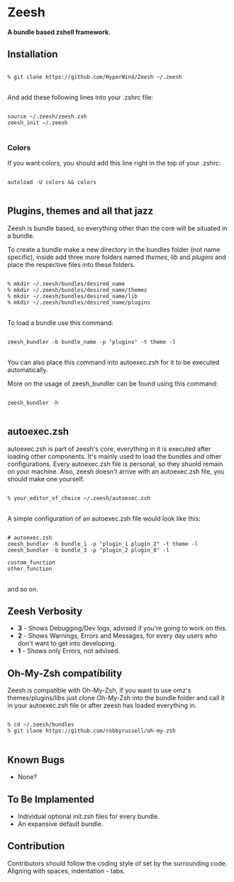 <h1>Zeesh</h1>
<b>A bundle based zshell framework.</b>

<h2>Installation</h2>

<pre>
<code>
% git clone https://github.com/HyperWind/Zeesh ~/.zeesh
</code>
</pre>


And add these following lines into your .zshrc file:

<pre>
<code>
source ~/.zeesh/zeesh.zsh
zeesh_init ~/.zeesh
</code>
</pre>

<h3>Colors</h3>

If you want colors, you should add this line right in the top of your .zshrc:

<pre>
<code>
autoload -U colors && colors
</code>
</pre>

<h2>Plugins, themes and all that jazz</h2>

Zeesh is bundle based, so everything other than the core will be situated in a bundle.

To create a bundle make a new directory in the bundles folder (not name specific), inside add three more folders named <em>themes</em>, <em>lib</em> and <em>plugins</em> and place the respective files into these folders.

<pre>
<code>
% mkdir ~/.zeesh/bundles/desired_name
% mkdir ~/.zeesh/bundles/desired_name/themes
% mkdir ~/.zeesh/bundles/desired_name/lib
% mkdir ~/.zeesh/bundles/desired_name/plugins
</code>
</pre>

To load a bundle use this command:

<pre>
<code>
zeesh_bundler -b bundle_name -p "plugins" -t theme -l
</code>
</pre>

You can also place this command into autoexec.zsh for it to be executed automatically.

More on the usage of zeesh_bundler can be found using this command:

<pre>
<code>
zeesh_bundler -h
</code>
</pre>

<h2>autoexec.zsh</h2>

autoexec.zsh is part of zeesh's core, everything in it is executed after loading other components. It's mainly used to load the bundles and other configurations. 
Every autoexec.zsh file is personal, so they shuold remain on your machine.
Also, zeesh doesn't arrive with an autoexec.zsh file, you should make one yourself.

<pre>
<code>
% your_editor_of_choice ~/.zeesh/autoexec.zsh
</code>
</pre>

A simple configuration of an autoexec.zsh file would look like this:

<pre>
<code>
# autoexec.zsh
zeesh_bundler -b bundle_1 -p "plugin_1 plugin_2" -t theme -l
zeesh_bundler -b bundle_3 -p "plugin_2 plugin_8" -l

custom_function
other_function
</code>
</pre>

and so on.

<h2>Zeesh Verbosity</h2>

<ul>
<li><b>3</b> - Shows Debugging/Dev logs, advised if you're going to work on this.</li>
<li><b>2</b> - Shows Warnings, Errors and Messages, for every day users who don't want to get into developing.</li>
<li><b>1</b> - Shows only Errors, not advised.</li>
</ul>

<h2>Oh-My-Zsh compatibility</h2>

Zeesh is compatible with Oh-My-Zsh, if you want to use omz's themes/plugins/libs just clone Oh-My-Zsh into the bundle folder and call it in your autoexec.zsh file or after zeesh has loaded everything in.

<pre>
<code>
% cd ~/.zeesh/bundles
% git clone https://github.com/robbyrussell/oh-my-zsh
</code>
</pre>

<h2>Known Bugs</h2>

<ul>
<li>None?</li>
</ul>

<h2>To Be Implamented</h2>

<ul>
<li>Individual optional init.zsh files for every bundle.</li>
<li>An expansive default bundle.</li>
</ul>

<h2>Contribution</h2>

Contributors should follow the coding style of set by the surrounding code.
Aligning with spaces, indentation - tabs.

